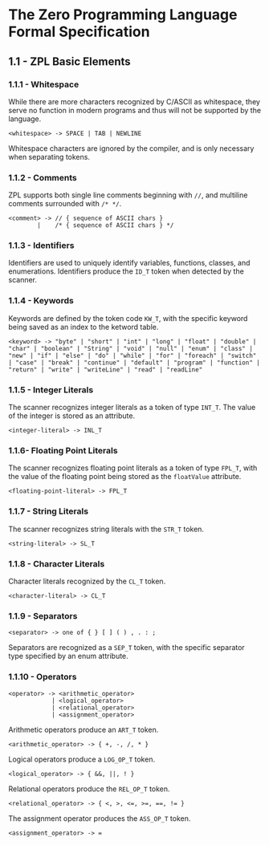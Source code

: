 # The Zero Programming Language Formal Specification  
## 1.1 - ZPL Basic Elements
### 1.1.1 - Whitespace
While there are more characters recognized by C/ASCII as whitespace, they serve no function in modern programs and thus will not be supported by the language.
```
<whitespace> -> SPACE | TAB | NEWLINE
```
Whitespace characters are ignored by the compiler, and is only necessary when separating tokens.
### 1.1.2 - Comments
ZPL supports both single line comments beginning with `//`, and multiline comments surrounded with `/* */`.
```
<comment> -> // { sequence of ASCII chars }
        |    /* { sequence of ASCII chars } */
```
### 1.1.3 - Identifiers
Identifiers are used to uniquely identify variables, functions, classes, and enumerations. Identifiers produce the `ID_T` token when detected by the scanner.
### 1.1.4 - Keywords
Keywords are defined by the token code `KW_T`, with the specific keyword being saved as an index to the ketword table. 
```
<keyword> -> "byte" | "short" | "int" | "long" | "float" | "double" | "char" | "boolean" | "String" | "void" | "null" | "enum" | "class" | "new" | "if" | "else" | "do" | "while" | "for" | "foreach" | "switch" | "case" | "break" | "continue" | "default" | "program" | "function" | "return" | "write" | "writeLine" | "read" | "readLine"
```
### 1.1.5 - Integer Literals
The scanner recognizes integer literals as a token of type `INT_T`. The value of the integer is stored as an attribute.
```
<integer-literal> -> INL_T
```
### 1.1.6- Floating Point Literals
The scanner recognizes floating point literals as a token of type `FPL_T`, with the value of the floating point being stored as the `floatValue` attribute.
```
<floating-point-literal> -> FPL_T
```
### 1.1.7 - String Literals
The scanner recognizes string literals with the `STR_T` token.
```
<string-literal> -> SL_T
```
### 1.1.8 - Character Literals
Character literals recognized by the `CL_T` token.
```
<character-literal> -> CL_T
```
### 1.1.9 - Separators
```
<separator> -> one of { } [ ] ( ) , . : ;
```
Separators are recognized as a `SEP_T` token, with the specific separator type specified by an enum attribute. 
### 1.1.10 - Operators
```
<operator> -> <arithmetic_operator>
            | <logical_operator>
            | <relational_operator>
            | <assignment_operator>
```
Arithmetic operators produce an `ART_T` token.
```
<arithmetic_operator> -> { +, -, /, * }
```
Logical operators produce a `LOG_OP_T` token.
```
<logical_operator> -> { &&, ||, ! }
```
Relational operators produce the `REL_OP_T` token.
```
<relational_operator> -> { <, >, <=, >=, ==, != }
```
The assignment operator produces the `ASS_OP_T` token.
```
<assignment_operator> -> =
```